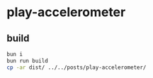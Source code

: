 # play-accelerometer

## build

```sh
bun i
bun run build
cp -ar dist/ ../../posts/play-accelerometer/
```